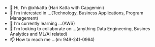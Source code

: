 - 👋 Hi, I’m @xhkatta (Hari Katta with Capgemini)
- 👀 I’m interested in ...(Technology, Business Applications, Program Management)
- 🌱 I’m currently learning ...(AWS)
- 💞️ I’m looking to collaborate on ...(anything Data Engineering, Busines Analytics and ML/AI related)
- 📫 How to reach me ...(m: 949-241-0964)

<!---
xhkatta/xhkatta is a ✨ special ✨ repository because its `README.md` (this file) appears on your GitHub profile.
You can click the Preview link to take a look at your changes.
--->
